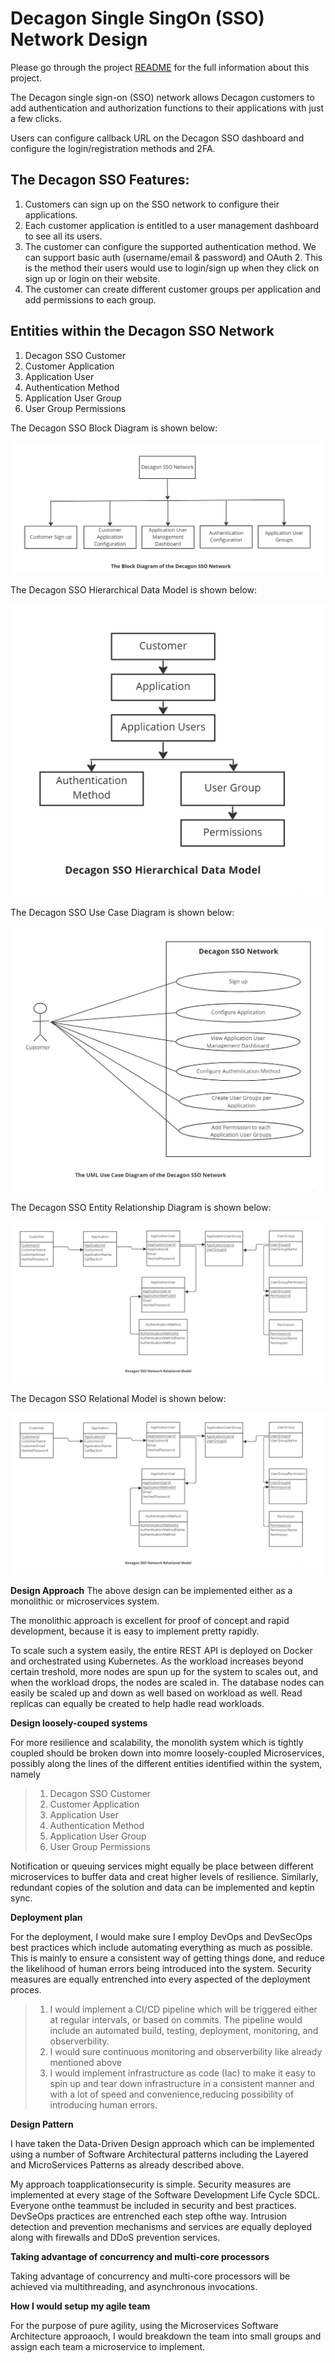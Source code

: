 # Decagon Single SingOn (SSO) Network Design

Please go through the project [README](README.md) for the full information about this project.

The Decagon single sign-on (SSO) network allows Decagon customers to add authentication and authorization functions to their applications with just a few clicks.

Users can configure callback URL on the Decagon SSO dashboard and configure the login/registration methods and 2FA.

## The Decagon SSO Features:

1. Customers can sign up on the SSO network to configure their applications.
2. Each customer application is entitled to a user management dashboard to see all its users.
3. The customer can configure the supported authentication method. We can support basic auth (username/email & password) and OAuth 2. This is the method their users would use to login/sign up when they click on sign up or login on their website.
4. The customer can create different customer groups per application and add permissions to each group.

## Entities within the Decagon SSO Network 

1. Decagon SSO Customer
2. Customer Application
3. Application User
4. Authentication Method
5. Application User Group
6. User Group Permissions

The Decagon SSO Block Diagram is shown below:

![The Decagon SSO Block Diagram](images/DecagonSSOBlockDiagram.jpg)

The Decagon SSO Hierarchical Data Model is shown below:

![The Decagon SSO Hierarchical Diagram](images/DecagonSSOHierarchicalDiagram.jpg)

The Decagon SSO Use Case Diagram is shown below:

![The Decagon SSO Use Case Diagram](images/DecagonSSOUseCaseDiagram.jpg)

The Decagon SSO Entity Relationship Diagram is shown below:

![The Decagon SSO Entity Relationship Diagram](images/DecagonSSOEntityRelationshipDiagram.jpg)

The Decagon SSO Relational Model is shown below:

![The Decagon SSO Entity Relationship Diagram](images/DecagonSSORelationalModel.jpg)

**Design Approach**
The above design can be implemented either as a monolithic or microservices system.

The monolithic approach is excellent for proof of concept and rapid development, because it is easy to implement pretty rapidly.

To scale such a system easily, the entire REST API is deployed on Docker and orchestrated using Kubernetes. As the workload increases beyond certain treshold, more nodes are spun up for the system to scales out, and when the workload drops, the nodes are scaled in.
The database nodes can easily be scaled up and down as well based on workload as well. Read replicas can equally be created to help hadle read workloads.

**Design loosely-couped systems**

For more resilience and scalability, the monolith system which is tightly coupled should be broken down into momre loosely-coupled Microservices, possibly along the lines of the different entities identified within the system, namely
> 1. Decagon SSO Customer
> 2. Customer Application
> 3. Application User
> 4. Authentication Method
> 5. Application User Group
> 6. User Group Permissions

Notification or queuing services might equally be place between different microservices to buffer data and creat higher levels of resilience. Similarly, redundant copies of the solution and data can be implemented and keptin sync.

**Deployment plan**

For the deployment, I would make sure I employ DevOps and DevSecOps best practices which include automating everything as much as possible. This is mainly to ensure a consistent way of getting things done, and reduce the likelihood of human errors being introduced into the system. Security measures are equally entrenched into every aspected of the deployment proces. 
>1. I would implement a CI/CD pipeline which will be triggered either at regular intervals, or based on commits. The pipeline would include an automated build, testing, deployment, monitoring, and observerbility. 
> 2. I would sure continuous monitoring and observerbility like already mentioned above
> 3. I would implement infrastructure as code (Iac) to make it easy to spin up and tear down infrastructure in a consistent manner and with a lot of speed and convenience,reducing possibility of introducing human errors.

**Design Pattern**

I have taken the Data-Driven Design approach which can be implemented using a number of Software Architectural patterns including the Layered and MicroServices Patterns as already described above.

My approach toapplicationsecurity is simple. Security measures are implemented at every stage of the Software Development Life Cycle SDCL. Everyone onthe teammust be included in security and best practices. DevSeOps practices are entrenched each step ofthe way. Intrusion detection and prevention mechanisms and services are equally deployed along with firewalls and DDoS prevention services.

**Taking advantage of concurrency and multi-core processors**

Taking advantage of concurrency and multi-core processors will be achieved via multithreading, and asynchronous invocations.

**How I would setup my agile team**

For the purpose of pure agility, using the Microservices Software Architecture approaoch, I would breakdown the team into small groups and assign each team a microservice to implement.

